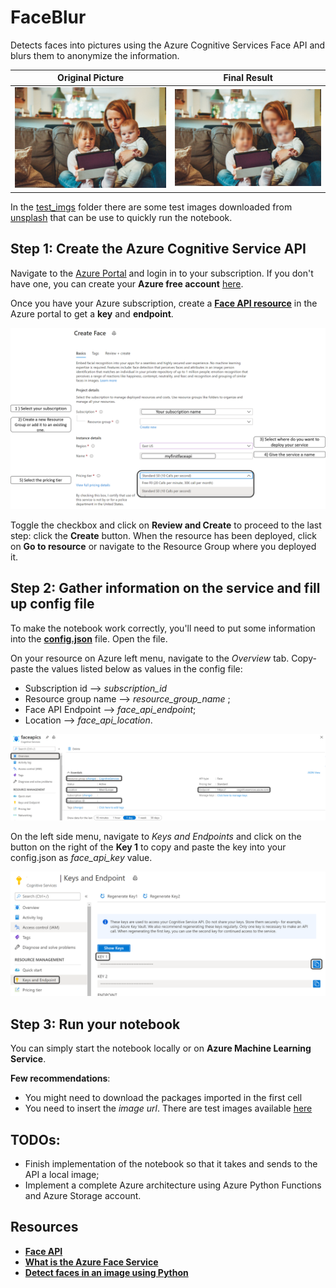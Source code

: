 # FaceBlur
Detects faces into pictures using the Azure Cognitive Services Face API and blurs them to anonymize the information.

**Original Picture**             |  **Final Result**
:-------------------------:|:-------------------------:
![](./temp/test.png)  |  ![](./blurred_img/blurred_img.jpg)

In the [test_imgs](./test_imgs/) folder there are some test images downloaded from [unsplash](https://unsplash.com/) that can be use to quickly run the notebook. 

## Step 1: Create the Azure Cognitive Service API
Navigate to the [Azure Portal](portal.azure.com) and login in to your subscription. If you don't have one, you can create your **Azure free account** [here](https://azure.microsoft.com/en-us/free/). 

Once you have your Azure subscription, create a [**Face API resource**](https://portal.azure.com/#create/Microsoft.CognitiveServicesFace) in the Azure portal to get a **key** and **endpoint**. 

![Face API Service Creation](./readme_imgs/FaceAPIServiceCreation.png)

Toggle the checkbox and click on **Review and Create** to proceed to the last step: click the **Create** button. When the resource has been deployed, click on **Go to resource** or navigate to the Resource Group where you deployed it. 

## Step 2: Gather information on the service and fill up config file
To make the notebook work correctly, you'll need to put some information into the [**config.json**](https://github.com/guendas/FaceBlur/blob/master/config.json) file. Open the file.

On your resource on Azure left menu, navigate to the *Overview* tab. Copy-paste the values listed below as values in the config file:

* Subscription id --> *subscription_id*
* Resource group name --> *resource_group_name* ;
* Face API Endpoint --> *face_api_endpoint*;
* Location --> *face_api_location*.

![Face API Overview](./readme_imgs/FaceAPIOverview.png)

On the left side menu, navigate to *Keys and Endpoints* and click on the button on the right of the **Key 1** to copy and paste the key into your config.json as *face_api_key* value.

![Face API Overview](./readme_imgs/FaceAPIKeys.png)

## Step 3: Run your notebook
You can simply start the notebook locally or on **Azure Machine Learning Service**.

**Few recommendations**:
* You might need to download the packages imported in the first cell
* You need to insert the *image url*. There are test images available [here](./test_imgs/)

## TODOs:
* Finish implementation of the notebook so that it takes and sends to the API a local image;
* Implement a complete Azure architecture using Azure Python Functions and Azure Storage account.

## Resources
* [**Face API**](https://azure.microsoft.com/en-us/services/cognitive-services/face/#get-started)
* [**What is the Azure Face Service**](https://docs.microsoft.com/en-us/azure/cognitive-services/face/overview)
* [**Detect faces in an image using Python**](https://docs.microsoft.com/en-us/azure/cognitive-services/face/quickstarts/python)